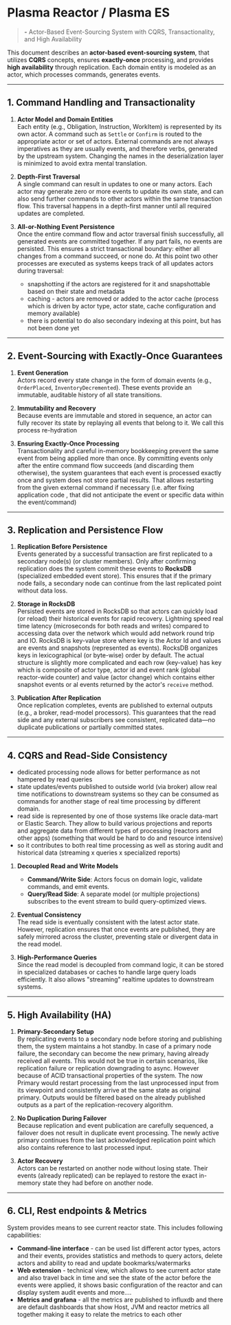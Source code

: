 # Plasma Reactor / Plasma ES

>__**-**__ Actor-Based Event-Sourcing System with CQRS, Transactionality, and High Availability

This document describes an **actor-based event-sourcing system**, that utilizes **CQRS** concepts, ensures **exactly-once** processing, and provides **high availability** through replication. 
Each domain entity is modeled as an actor, which processes commands, generates events.

---

## 1. Command Handling and Transactionality

1. **Actor Model and Domain Entities**  
   Each entity (e.g., Obligation, Instruction, WorkItem) is represented by its own actor. A command such as `Settle` or `Confirm` is routed to the appropriate actor or set of actors.
   External commands are not always imperatives as they are usually events, and therefore verbs, generated by the upstream system. Changing the names in the deserialization layer is minimized to avoid extra mental translation.

2. **Depth-First Traversal**  
   A single command can result in updates to one or many actors. Each actor may generate zero or more events to update its own state, and can also send further commands to other actors within the same transaction flow. 
   This traversal happens in a depth-first manner until all required updates are completed.

3. **All-or-Nothing Event Persistence**  
   Once the entire command flow and actor traversal finish successfully, all generated events are committed together. If any part fails, no events are persisted. This ensures a strict transactional boundary: either all changes from a command succeed, or none do.
   At this point two other processes are executed as systems keeps track of all updates actors during traversal:
   - snapshotting if the actors are registered for it and snapshottable based on their state and metadata
   - caching - actors are removed or added to the actor cache (process which is driven by actor type, actor state, cache configuration and memory available)
   - there is potential to do also secondary indexing at this point, but has not been done yet

---

## 2. Event-Sourcing with Exactly-Once Guarantees

1. **Event Generation**  
   Actors record every state change in the form of domain events (e.g., `OrderPlaced`, `InventoryDecremented`). These events provide an immutable, auditable history of all state transitions.

2. **Immutability and Recovery**  
   Because events are immutable and stored in sequence, an actor can fully recover its state by replaying all events that belong to it. We call this process re-hydration 

3. **Ensuring Exactly-Once Processing**  
   Transactionality and careful in-memory bookkeeping prevent the same event from being applied more than once. By committing events only after the entire command flow succeeds (and discarding them otherwise), the system guarantees that each event is processed exactly once and system does not store partial results.
   That allows restarting from the given external command if necessary (i.e. after fixing application code , that did not anticipate the event or specific data within the event/command)

---

## 3. Replication and Persistence Flow

1. **Replication Before Persistence**  
   Events generated by a successful transaction are first replicated to a secondary node(s) (or cluster members). Only after confirming replication does the system commit these events to **RocksDB** (specialized embedded event store).
   This ensures that if the primary node fails, a secondary node can continue from the last replicated point without data loss.

2. **Storage in RocksDB**  
   Persisted events are stored in RocksDB so that actors can quickly load (or reload) their historical events for rapid recovery. 
   Lightning speed real time latency (microseconds for both reads and writes) compared to accessing data over the network which would add network round trip and IO.
   RocksDB is key-value store where key is the Actor Id and values are events and snapshots (represented as events). RocksDB organizes keys in lexicographical (or byte-wise) order by default.
   The actual structure is slightly more complicated  and each row (key-value) has key which is composite of actor type, actor id and event rank (global reactor-wide counter) and value (actor change) which contains either snapshot events or al events returned by the actor's `receive` method.

3. **Publication After Replication**  
   Once replication completes, events are published to external outputs (e.g., a broker, read-model processors). This guarantees that the read side and any external subscribers see consistent, replicated data—no duplicate publications or partially committed states.

---

## 4. CQRS and Read-Side Consistency

- dedicated processing node allows for better performance as not hampered by read queries
- state updates/events published to outside world (via broker) allow real time notifications to downstream systems so they can be consumed as commands for another stage of real time processing by different domain.
- read side is represented by one of those systems like oracle data-mart or Elastic Search. They allow to build various projections and reports and aggregate data from different types of processing (reactors and other apps)
  (something that would be hard to do and resource intensive)
- so it contributes to both real time processing as well as storing audit and historical data (streaming x queries x specialized reports)


1. **Decoupled Read and Write Models**  
   - **Command/Write Side**: Actors focus on domain logic, validate commands, and emit events.  
   - **Query/Read Side**: A separate model (or multiple projections) subscribes to the event stream to build query-optimized views.

2. **Eventual Consistency**  
   The read side is eventually consistent with the latest actor state. However, replication ensures that once events are published, they are safely mirrored across the cluster, preventing stale or divergent data in the read model.

3. **High-Performance Queries**  
   Since the read model is decoupled from command logic, it can be stored in specialized databases or caches to handle large query loads efficiently. It also allows "streaming" realtime updates to downstream systems.

---

## 5. High Availability (HA)

1. **Primary-Secondary Setup**  
   By replicating events to a secondary node before storing and publishing them, the system maintains a hot standby. In case of a primary node failure, the secondary can become the new primary, having already received all events.
   This would not be true in certain scenarios, like replication failure or replication downgrading to async. However because of ACID transactional properties of the system. The now Primary would restart processing from the last unprocessed input from its viewpoint and consistently arrive at the same state as original primary.
   Outputs would be filtered based on the already published outputs as a part of the replication-recovery algorithm.

2. **No Duplication During Failover**  
   Because replication and event publication are carefully sequenced, a failover does not result in duplicate event processing. The newly active primary continues from the last acknowledged replication point which also contains reference to last processed input.

3. **Actor Recovery**  
   Actors can be restarted on another node without losing state. Their events (already replicated) can be replayed to restore the exact in-memory state they had before on another node.

---

## 6. CLI, Rest endpoints & Metrics
System provides means to see current reactor state. This includes following capabilities:
- **Command-line interface** - can be used list different actor types, actors and their events, provides statistics and methods to query actors, delete actors and ability to read and update bookmarks/watermarks
- **Web extension** - technical view, which allows to see current actor state and also travel back in time and see the state of the actor before the events were applied, it shows basic configuration of the reactor and can display system audit events and more....
- **Metrics and grafana** - all the metrics are published to influxdb and there are default dashboards that show Host, JVM and reactor metrics all together making it easy to relate the metrics to each other 
